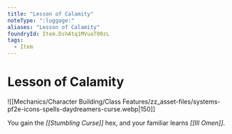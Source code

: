 ```yaml
---
title: "Lesson of Calamity"
noteType: ":luggage:"
aliases: "Lesson of Calamity"
foundryId: Item.DshAtq1MVuaT00zL
tags:
  - Item
---
```


# Lesson of Calamity
![[Mechanics/Character Building/Class Features/zz_asset-files/systems-pf2e-icons-spells-daydreamers-curse.webp|150]]

You gain the _[[Stumbling Curse]]_ hex, and your familiar learns _[[Ill Omen]]_.
